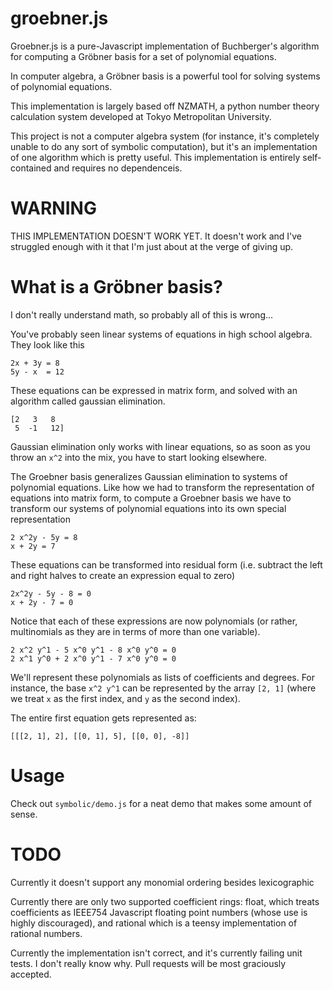 # groebner.js

Groebner.js is a pure-Javascript implementation of Buchberger's algorithm for computing a Gröbner basis for a set of polynomial equations. 

In computer algebra, a Gröbner basis is a powerful tool for solving systems of polynomial equations. 

This implementation is largely based off NZMATH, a python number theory calculation system developed at Tokyo Metropolitan University.

This project is not a computer algebra system (for instance, it's completely unable to do any sort of symbolic computation), but it's an implementation of one algorithm which is pretty useful. This implementation is entirely self-contained and requires no dependenceis. 


# WARNING

THIS IMPLEMENTATION DOESN'T WORK YET. It doesn't work and I've struggled enough with it that I'm just about at the verge of giving up. 


# What is a Gröbner basis?

I don't really understand math, so probably all of this is wrong...

You've probably seen linear systems of equations in high school algebra. They look like this

    2x + 3y = 8
    5y - x  = 12

These equations can be expressed in matrix form, and solved with an algorithm called gaussian elimination.

    [2   3   8
     5  -1   12]

Gaussian elimination only works with linear equations, so as soon as you throw an `x^2` into the mix, you have to start looking elsewhere. 

The Groebner basis generalizes Gaussian elimination to systems of polynomial equations. Like how we had to transform the representation of equations into matrix form, to compute a Groebner basis we have to transform our systems of polynomial equations into its own special representation


    2 x^2y - 5y = 8
    x + 2y = 7

These equations can be transformed into residual form (i.e. subtract the left and right halves to create an expression equal to zero)

    2x^2y - 5y - 8 = 0
    x + 2y - 7 = 0

Notice that each of these expressions are now polynomials (or rather, multinomials as they are in terms of more than one variable). 

    2 x^2 y^1 - 5 x^0 y^1 - 8 x^0 y^0 = 0
    2 x^1 y^0 + 2 x^0 y^1 - 7 x^0 y^0 = 0

We'll represent these polynomials as lists of coefficients and degrees. For instance, the base `x^2 y^1` can be represented by the array `[2, 1]` (where we treat `x` as the first index, and `y` as the second index). 

The entire first equation gets represented as:

    [[[2, 1], 2], [[0, 1], 5], [[0, 0], -8]]



# Usage


Check out `symbolic/demo.js` for a neat demo that makes some amount of sense. 


# TODO

Currently it doesn't support any monomial ordering besides lexicographic

Currently there are only two supported coefficient rings: float, which treats coefficients as IEEE754 Javascript floating point numbers (whose use is highly discouraged), and rational which is a teensy implementation of rational numbers.

Currently the implementation isn't correct, and it's currently failing unit tests. I don't really know why. Pull requests will be most graciously accepted. 



